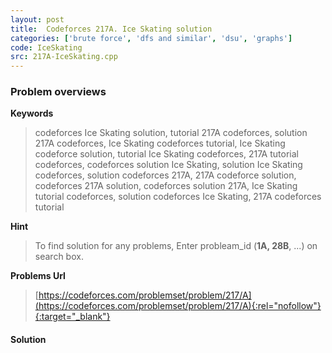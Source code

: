 ```yaml
---
layout: post
title:  Codeforces 217A. Ice Skating solution
categories: ['brute force', 'dfs and similar', 'dsu', 'graphs']
code: IceSkating
src: 217A-IceSkating.cpp
---
```

### **Problem overviews**

**Keywords**
> codeforces Ice Skating solution, tutorial 217A codeforces, solution 217A codeforces, Ice Skating codeforces tutorial, Ice Skating codeforce solution, tutorial Ice Skating codeforces, 217A tutorial codeforces, codeforces solution Ice Skating, solution Ice Skating codeforces, solution codeforces 217A, 217A codeforce solution, codeforces 217A solution, codeforces solution 217A, Ice Skating tutorial codeforces, solution codeforces Ice Skating, 217A codeforces tutorial

**Hint**
> To find solution for any problems, Enter probleam_id (**1A, 28B**, ...) on search box. 

**Problems Url**
> [https://codeforces.com/problemset/problem/217/A](https://codeforces.com/problemset/problem/217/A){:rel="nofollow"}{:target="_blank"}

#### **Solution**



